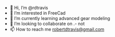 - 👋 Hi, I’m @rdtravis
- 👀 I’m interested in FreeCad
- 🌱 I’m currently learning advanced gear modeling
- 💞️ I’m looking to collaborate on .- not
- 📫 How to reach me robertdtravis@gmail.com

<!---
rdtravis/rdtravis is a ✨ special ✨ repository because its `README.md` (this file) appears on your GitHub profile.
You can click the Preview link to take a look at your changes.
--->
